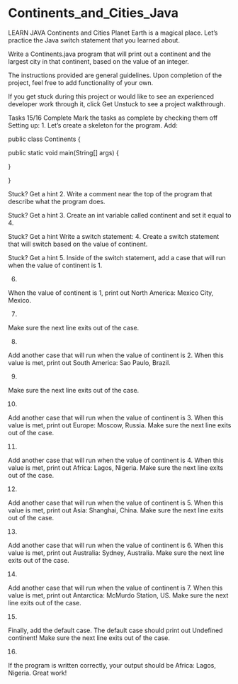 # Continents_and_Cities_Java
LEARN JAVA
Continents and Cities
Planet Earth is a magical place. Let’s practice the Java switch statement that you learned about.

Write a Continents.java program that will print out a continent and the largest city in that continent, based on the value of an integer.

The instructions provided are general guidelines. Upon completion of the project, feel free to add functionality of your own.

If you get stuck during this project or would like to see an experienced developer work through it, click Get Unstuck to see a project walkthrough.

Tasks
15/16 Complete
Mark the tasks as complete by checking them off
Setting up:
1.
Let’s create a skeleton for the program. Add:

public class Continents {
 
  public static void main(String[] args) {
 
 
 
  }
 
}

Stuck? Get a hint
2.
Write a comment near the top of the program that describe what the program does.


Stuck? Get a hint
3.
Create an int variable called continent and set it equal to 4.


Stuck? Get a hint
Write a switch statement:
4.
Create a switch statement that will switch based on the value of continent.


Stuck? Get a hint
5.
Inside of the switch statement, add a case that will run when the value of continent is 1.

6.
When the value of continent is 1, print out North America: Mexico City, Mexico.

7.
Make sure the next line exits out of the case.

8.
Add another case that will run when the value of continent is 2. When this value is met, print out South America: Sao Paulo, Brazil.

9.
Make sure the next line exits out of the case.

10.
Add another case that will run when the value of continent is 3. When this value is met, print out Europe: Moscow, Russia. Make sure the next line exits out of the case.

11.
Add another case that will run when the value of continent is 4. When this value is met, print out Africa: Lagos, Nigeria. Make sure the next line exits out of the case.

12.
Add another case that will run when the value of continent is 5. When this value is met, print out Asia: Shanghai, China. Make sure the next line exits out of the case.

13.
Add another case that will run when the value of continent is 6. When this value is met, print out Australia: Sydney, Australia. Make sure the next line exits out of the case.

14.
Add another case that will run when the value of continent is 7. When this value is met, print out Antarctica: McMurdo Station, US. Make sure the next line exits out of the case.

15.
Finally, add the default case. The default case should print out Undefined continent! Make sure the next line exits out of the case.

16.
If the program is written correctly, your output should be Africa: Lagos, Nigeria. Great work!
